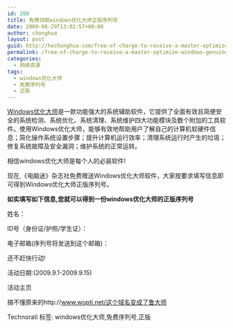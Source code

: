 ```yaml
---
id: 288
title: 免费领取windows优化大师正版序列号
date: 2009-08-29T13:02:57+08:00
author: chonghua
layout: post
guid: http://hechonghua.com/free-of-charge-to-receive-a-master-optimize-windows-genuine-serial-number/
permalink: /free-of-charge-to-receive-a-master-optimize-windows-genuine-serial-number/
categories:
  - 网络资源
tags:
  - windows优化大师
  - 免费序列号
  - 正版
---
```

<a href="http://www.youhua.com/" target="_blank">Windows优化大师</a>是一款功能强大的系统辅助软件，它提供了全面有效且简便安全的系统检测、系统优化、系统清理、系统维护四大功能模块及数个附加的工具软件。使用Windows优化大师，能够有效地帮助用户了解自己的计算机软硬件信息；简化操作系统设置步骤；提升计算机运行效率；清理系统运行时产生的垃圾；修复系统故障及安全漏洞；维护系统的正常运转。

<!--more-->

相信windows优化大师是每个人的必装软件!

现在,《电脑迷》杂志社免费赠送Windows优化大师软件，大家按要求填写信息即可得到Windows优化大师正版序列号。

**如实填写如下信息,您就可以得到一份windows优化大师的正版序列号**

姓名：

ID号（身份证/护照/学生证）：

电子邮箱(序列号将发送到这个邮箱)：

还不赶快行动!

活动日期:(2009.9.1-2009.9.15)

活动主页

搞不懂原来的http://www.wopti.net/这个域名变成了鲁大师

<div class="wlWriterEditableSmartContent" id="scid:0767317B-992E-4b12-91E0-4F059A8CECA8:dcc7273d-e593-4431-9e83-5918d96fee76" style="padding-right: 0px; display: inline; padding-left: 0px; float: none; padding-bottom: 0px; margin: 0px; padding-top: 0px">
  Technorati 标签: windows优化大师,免费序列号,正版
</div>